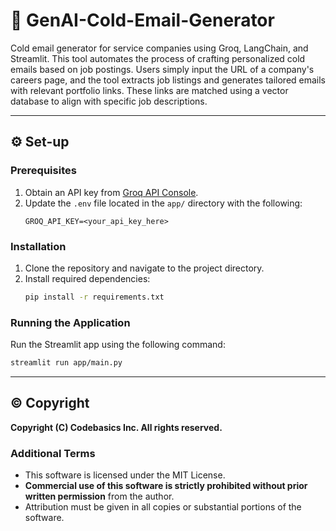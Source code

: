 # 📧 GenAI-Cold-Email-Generator

Cold email generator for service companies using Groq, LangChain, and Streamlit. This tool automates the process of crafting personalized cold emails based on job postings. Users simply input the URL of a company's careers page, and the tool extracts job listings and generates tailored emails with relevant portfolio links. These links are matched using a vector database to align with specific job descriptions.

---

## ⚙️ Set-up

### Prerequisites

1. Obtain an API key from [Groq API Console](https://console.groq.com/keys).
2. Update the `.env` file located in the `app/` directory with the following:
   ```env
   GROQ_API_KEY=<your_api_key_here>
   ```

### Installation

1. Clone the repository and navigate to the project directory.
2. Install required dependencies:
   ```bash
   pip install -r requirements.txt
   ```

### Running the Application

Run the Streamlit app using the following command:

```bash
streamlit run app/main.py
```

---

## © Copyright

**Copyright (C) Codebasics Inc. All rights reserved.**

### Additional Terms

- This software is licensed under the MIT License.
- **Commercial use of this software is strictly prohibited without prior written permission** from the author.
- Attribution must be given in all copies or substantial portions of the software.

